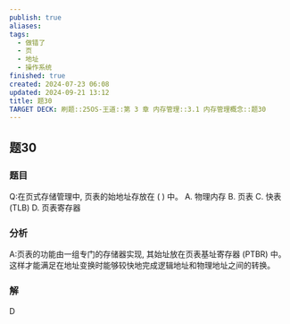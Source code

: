 ```yaml
---
publish: true
aliases: 
tags:
  - 做错了
  - 页
  - 地址
  - 操作系统
finished: true
created: 2024-07-23 06:08
updated: 2024-09-21 13:12
title: 题30
TARGET DECK: 刷题::25OS-王道::第 3 章 内存管理::3.1 内存管理概念::题30
---
```

## 题30
### 题目
Q:在页式存储管理中, 页表的始地址存放在 ( ) 中。
A. 物理内存 B. 页表 C. 快表 (TLB) D. 页表寄存器
### 分析
A:页表的功能由一组专门的存储器实现, 其始址放在页表基址寄存器 (PTBR) 中。这样才能满足在地址变换时能够较快地完成逻辑地址和物理地址之间的转换。
### 解
D
